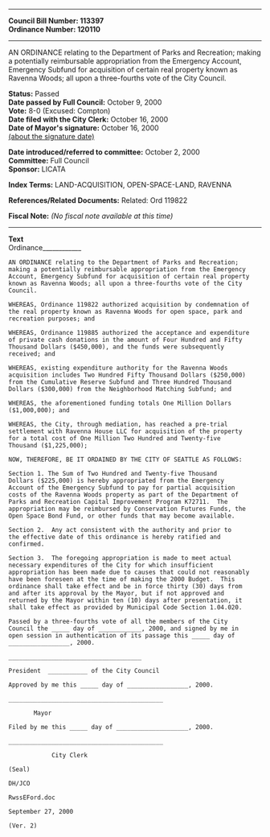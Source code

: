 * * * * *  
  
**Council Bill Number: [](#h0)[](#h2)113397**   
**Ordinance Number: 120110**  
  
* * * * *  
  
AN ORDINANCE relating to the Department of Parks and Recreation; making a potentially reimbursable appropriation from the Emergency Account, Emergency Subfund for acquisition of certain real property known as Ravenna Woods; all upon a three-fourths vote of the City Council.  
  
**Status:** Passed   
**Date passed by Full Council:** October 9, 2000   
**Vote:** 8-0 (Excused: Compton)   
**Date filed with the City Clerk:** October 16, 2000   
**Date of Mayor's signature:** October 16, 2000   
[(about the signature date)](/~public/approvaldate.htm)   
  
  
**Date introduced/referred to committee:** October 2, 2000   
**Committee:** Full Council   
**Sponsor:** LICATA   
  
**Index Terms:** LAND-ACQUISITION, OPEN-SPACE-LAND, RAVENNA  
  
**References/Related Documents:** Related: Ord 119822  
  
**Fiscal Note:** *(No fiscal note available at this time)*  
  
* * * * *  
  
**Text**  
    Ordinance____________  
  
    AN ORDINANCE relating to the Department of Parks and Recreation;  
    making a potentially reimbursable appropriation from the Emergency  
    Account, Emergency Subfund for acquisition of certain real property  
    known as Ravenna Woods; all upon a three-fourths vote of the City  
    Council.  
  
    WHEREAS, Ordinance 119822 authorized acquisition by condemnation of  
    the real property known as Ravenna Woods for open space, park and  
    recreation purposes; and  
  
    WHEREAS, Ordinance 119885 authorized the acceptance and expenditure  
    of private cash donations in the amount of Four Hundred and Fifty  
    Thousand Dollars ($450,000), and the funds were subsequently  
    received; and  
  
    WHEREAS, existing expenditure authority for the Ravenna Woods  
    acquisition includes Two Hundred Fifty Thousand Dollars ($250,000)  
    from the Cumulative Reserve Subfund and Three Hundred Thousand  
    Dollars ($300,000) from the Neighborhood Matching Subfund; and  
  
    WHEREAS, the aforementioned funding totals One Million Dollars  
    ($1,000,000); and  
  
    WHEREAS, the City, through mediation, has reached a pre-trial  
    settlement with Ravenna House LLC for acquisition of the property  
    for a total cost of One Million Two Hundred and Twenty-five  
    Thousand ($1,225,000);  
  
    NOW, THEREFORE, BE IT ORDAINED BY THE CITY OF SEATTLE AS FOLLOWS:  
  
    Section 1. The Sum of Two Hundred and Twenty-five Thousand  
    Dollars ($225,000) is hereby appropriated from the Emergency  
    Account of the Emergency Subfund to pay for partial acquisition  
    costs of the Ravenna Woods property as part of the Department of  
    Parks and Recreation Capital Improvement Program K72711.  The  
    appropriation may be reimbursed by Conservation Futures Funds, the  
    Open Space Bond Fund, or other funds that may become available.  
  
    Section 2.  Any act consistent with the authority and prior to  
    the effective date of this ordinance is hereby ratified and  
    confirmed.  
  
    Section 3.  The foregoing appropriation is made to meet actual  
    necessary expenditures of the City for which insufficient  
    appropriation has been made due to causes that could not reasonably  
    have been foreseen at the time of making the 2000 Budget.  This  
    ordinance shall take effect and be in force thirty (30) days from  
    and after its approval by the Mayor, but if not approved and  
    returned by the Mayor within ten (10) days after presentation, it  
    shall take effect as provided by Municipal Code Section 1.04.020.  
  
    Passed by a three-fourths vote of all the members of the City  
    Council the _____ day of ____________, 2000, and signed by me in  
    open session in authentication of its passage this _____ day of  
    _________________, 2000.  
  
    _____________________________________  
  
    President  ___________ of the City Council  
  
    Approved by me this _____ day of _________________, 2000.  
  
    ___________________________________________  
  
           Mayor  
  
    Filed by me this _____ day of ____________________, 2000.  
  
    ___________________________________________  
  
                City Clerk  
  
    (Seal)  
  
    DH/JCO  
  
    RwssEFord.doc  
  
    September 27, 2000  
  
    (Ver. 2)  
